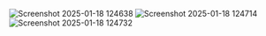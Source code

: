 

![Screenshot 2025-01-18 124638](https://github.com/user-attachments/assets/0345b2db-bb7a-4fad-8303-dc5967c03fcb)
![Screenshot 2025-01-18 124714](https://github.com/user-attachments/assets/8ea13746-8ed4-44d7-8999-8f63f3dc81e1)
![Screenshot 2025-01-18 124732](https://github.com/user-attachments/assets/f0b13758-8e29-4176-ba16-b4f62542e987)
